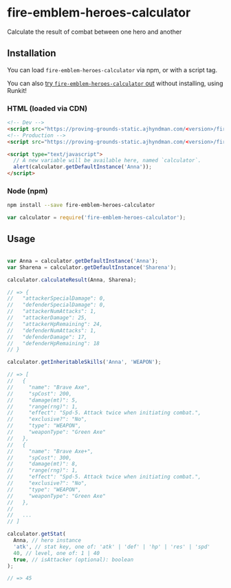 # fire-emblem-heroes-calculator

Calculate the result of combat between one hero and another

## Installation

You can load `fire-emblem-heroes-calculator` via npm, or with a script tag.

You can also [try `fire-emblem-heroes-calculator` out](https://npm.runkit.com/fire-emblem-heroes-calculator) without installing, using Runkit!

### HTML (loaded via CDN)

```html
<!-- Dev -->
<script src="https://proving-grounds-static.ajhyndman.com/<version>/fire-emblem-heroes-calculator.js"></script>
<!-- Production -->
<script src="https://proving-grounds-static.ajhyndman.com/<version>/fire-emblem-heroes-calculator.min.js"></script>

<script type="text/javascript">
  // A new variable will be available here, named `calculator`.
  alert(calculator.getDefaultInstance('Anna'));
</script>
```

### Node (npm)

```bash
npm install --save fire-emblem-heroes-calculator
```

```js
var calculator = require('fire-emblem-heroes-calculator');
```

## Usage

```js

var Anna = calculator.getDefaultInstance('Anna');
var Sharena = calculator.getDefaultInstance('Sharena');

calculator.calculateResult(Anna, Sharena);

// => {
//   "attackerSpecialDamage": 0,
//   "defenderSpecialDamage": 0,
//   "attackerNumAttacks": 1,
//   "attackerDamage": 25,
//   "attackerHpRemaining": 24,
//   "defenderNumAttacks": 1,
//   "defenderDamage": 17,
//   "defenderHpRemaining": 18
// }

calculator.getInheritableSkills('Anna', 'WEAPON');

// => [
//   {
//     "name": "Brave Axe",
//     "spCost": 200,
//     "damage(mt)": 5,
//     "range(rng)": 1,
//     "effect": "Spd-5. Attack twice when initiating combat.",
//     "exclusive?": "No",
//     "type": "WEAPON",
//     "weaponType": "Green Axe"
//   },
//   {
//     "name": "Brave Axe+",
//     "spCost": 300,
//     "damage(mt)": 8,
//     "range(rng)": 1,
//     "effect": "Spd-5. Attack twice when initiating combat.",
//     "exclusive?": "No",
//     "type": "WEAPON",
//     "weaponType": "Green Axe"
//   },
//
//   ...
// ]

calculator.getStat(
  Anna, // hero instance
  'atk', // stat key, one of: 'atk' | 'def' | 'hp' | 'res' | 'spd'
  40, // level, one of: 1 | 40
  true, // isAttacker (optional): boolean
);

// => 45
```
